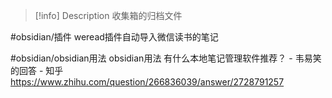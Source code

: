 > [!info] Description
> 收集箱的归档文件

#obsidian/插件 weread插件自动导入微信读书的笔记

#obsidian/obsidian用法 obsidian用法 有什么本地笔记管理软件推荐？ - 韦易笑的回答 - 知乎 https://www.zhihu.com/question/266836039/answer/2728791257









